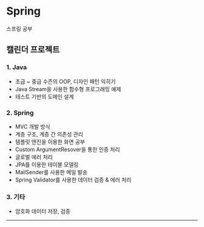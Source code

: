 # Spring
스프링 공부


## 캘린더 프로젝트

### 1. Java

- 초급 ~ 중급 수즌의 OOP, 디자인 패턴 익히기
- Java Stream을 사용한 함수형 프로그래밍 예제
- 테스트 기반의 도메인 설계

### 2. Spring

- MVC 개발 방식
- 계층 구조, 계층 간 의존성 관리
- 템플릿 엔진을 이용한 화면 공부
- Custom ArgumentResover을 통한 인증 처리
- 글로벌 에러 처리
- JPA를 이용한 테이블 모델링
- MailSender를 사용한 메일 발송
- Spring Validator를 사용한 데이터 검증 & 에러 처리

### 3. 기타

- 암호화 데이터 저장, 검증

---
